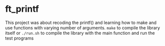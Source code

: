 # ft_printf

This project was about recoding the printf() and learning how to make and use functions with varying number of arguments.
```make``` to compile the library itself or ```./run.sh``` to compile the library with the main function and run the test programs
